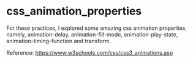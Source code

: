 # css_animation_properties

For these practices, I explored some amazing css animation properties, namely, animation-delay, animation-fill-mode, animation-play-state, animation-timing-function and transform.

Reference: https://www.w3schools.com/css/css3_animations.asp
